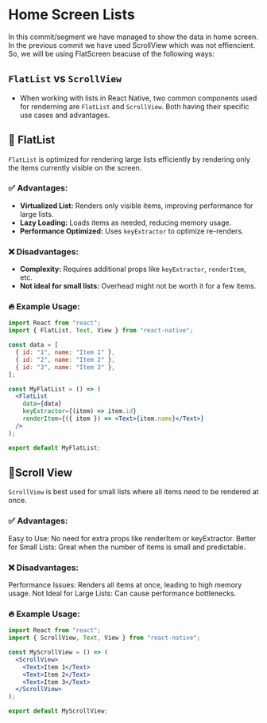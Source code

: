 # Home Screen Lists

In this commit/segment we have managed to show the data in home screen. In the previous commit we have used ScrollView which was not effiencient. So, we will be using FlatScreen beacuse of the following ways:

## `FlatList` vs `ScrollView`

- When working with lists in React Native, two common components used for renderning are `FlatList` and `ScrollView`. Both having their specific use cases and advantages.

## 📌 FlatList

`FlatList` is optimized for rendering large lists efficiently by rendering only the items currently visible on the screen.

### ✅ Advantages:

- **Virtualized List:** Renders only visible items, improving performance for large lists.
- **Lazy Loading:** Loads items as needed, reducing memory usage.
- **Performance Optimized:** Uses `keyExtractor` to optimize re-renders.

### ❌ Disadvantages:

- **Complexity:** Requires additional props like `keyExtractor`, `renderItem`, etc.
- **Not ideal for small lists:** Overhead might not be worth it for a few items.

### 🔥 Example Usage:

```jsx
import React from "react";
import { FlatList, Text, View } from "react-native";

const data = [
  { id: "1", name: "Item 1" },
  { id: "2", name: "Item 2" },
  { id: "3", name: "Item 3" },
];

const MyFlatList = () => (
  <FlatList
    data={data}
    keyExtractor={(item) => item.id}
    renderItem={({ item }) => <Text>{item.name}</Text>}
  />
);

export default MyFlatList;
```

## 📌Scroll View

`ScrollView` is best used for small lists where all items need to be rendered at once.

### ✅ Advantages:

Easy to Use: No need for extra props like renderItem or keyExtractor.
Better for Small Lists: Great when the number of items is small and predictable.

### ❌ Disadvantages:

Performance Issues: Renders all items at once, leading to high memory usage.
Not Ideal for Large Lists: Can cause performance bottlenecks.


### 🔥 Example Usage:
```jsx
import React from "react";
import { ScrollView, Text, View } from "react-native";

const MyScrollView = () => (
  <ScrollView>
    <Text>Item 1</Text>
    <Text>Item 2</Text>
    <Text>Item 3</Text>
  </ScrollView>
);

export default MyScrollView;
```


